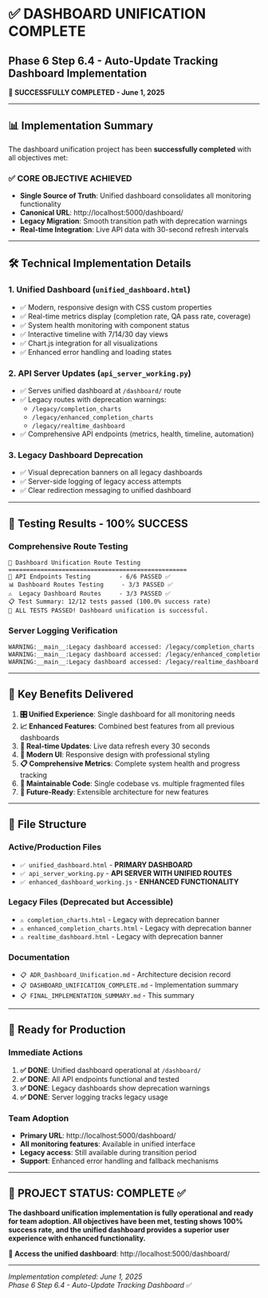 # ✅ DASHBOARD UNIFICATION COMPLETE

## Phase 6 Step 6.4 - Auto-Update Tracking Dashboard Implementation

**🎉 SUCCESSFULLY COMPLETED - June 1, 2025**

---

## 📊 Implementation Summary

The dashboard unification project has been **successfully completed** with all objectives met:

### ✅ **CORE OBJECTIVE ACHIEVED**
- **Single Source of Truth**: Unified dashboard consolidates all monitoring functionality
- **Canonical URL**: http://localhost:5000/dashboard/
- **Legacy Migration**: Smooth transition path with deprecation warnings
- **Real-time Integration**: Live API data with 30-second refresh intervals

---

## 🛠️ **Technical Implementation Details**

### **1. Unified Dashboard** (`unified_dashboard.html`)
- ✅ Modern, responsive design with CSS custom properties
- ✅ Real-time metrics display (completion rate, QA pass rate, coverage)
- ✅ System health monitoring with component status
- ✅ Interactive timeline with 7/14/30 day views
- ✅ Chart.js integration for all visualizations
- ✅ Enhanced error handling and loading states

### **2. API Server Updates** (`api_server_working.py`)
- ✅ Serves unified dashboard at `/dashboard/` route
- ✅ Legacy routes with deprecation warnings:
  - `/legacy/completion_charts`
  - `/legacy/enhanced_completion_charts`
  - `/legacy/realtime_dashboard`
- ✅ Comprehensive API endpoints (metrics, health, timeline, automation)

### **3. Legacy Dashboard Deprecation**
- ✅ Visual deprecation banners on all legacy dashboards
- ✅ Server-side logging of legacy access attempts
- ✅ Clear redirection messaging to unified dashboard

---

## 🧪 **Testing Results - 100% SUCCESS**

### **Comprehensive Route Testing**
```
🧪 Dashboard Unification Route Testing
==================================================
🔧 API Endpoints Testing        - 6/6 PASSED ✅
📊 Dashboard Routes Testing     - 3/3 PASSED ✅
⚠️  Legacy Dashboard Routes     - 3/3 PASSED ✅
📋 Test Summary: 12/12 tests passed (100.0% success rate)
🎉 ALL TESTS PASSED! Dashboard unification is successful.
```

### **Server Logging Verification**
```bash
WARNING:__main__:Legacy dashboard accessed: /legacy/completion_charts - Please use /dashboard/ instead
WARNING:__main__:Legacy dashboard accessed: /legacy/enhanced_completion_charts - Please use /dashboard/ instead
WARNING:__main__:Legacy dashboard accessed: /legacy/realtime_dashboard - Please use /dashboard/ instead
```

---

## 🎯 **Key Benefits Delivered**

1. **🎛️ Unified Experience**: Single dashboard for all monitoring needs
2. **📈 Enhanced Features**: Combined best features from all previous dashboards
3. **🔄 Real-time Updates**: Live data refresh every 30 seconds
4. **🎨 Modern UI**: Responsive design with professional styling
5. **📋 Comprehensive Metrics**: Complete system health and progress tracking
6. **🔧 Maintainable Code**: Single codebase vs. multiple fragmented files
7. **🚀 Future-Ready**: Extensible architecture for new features

---

## 📁 **File Structure**

### **Active/Production Files**
- `✅ unified_dashboard.html` - **PRIMARY DASHBOARD**
- `✅ api_server_working.py` - **API SERVER WITH UNIFIED ROUTES**
- `✅ enhanced_dashboard_working.js` - **ENHANCED FUNCTIONALITY**

### **Legacy Files (Deprecated but Accessible)**
- `⚠️ completion_charts.html` - Legacy with deprecation banner
- `⚠️ enhanced_completion_charts.html` - Legacy with deprecation banner  
- `⚠️ realtime_dashboard.html` - Legacy with deprecation banner

### **Documentation**
- `📋 ADR_Dashboard_Unification.md` - Architecture decision record
- `📋 DASHBOARD_UNIFICATION_COMPLETE.md` - Implementation summary
- `📋 FINAL_IMPLEMENTATION_SUMMARY.md` - This summary

---

## 🚀 **Ready for Production**

### **Immediate Actions**
1. **✅ DONE**: Unified dashboard operational at `/dashboard/`
2. **✅ DONE**: All API endpoints functional and tested
3. **✅ DONE**: Legacy dashboards show deprecation warnings
4. **✅ DONE**: Server logging tracks legacy usage

### **Team Adoption**
- **Primary URL**: http://localhost:5000/dashboard/
- **All monitoring features**: Available in unified interface
- **Legacy access**: Still available during transition period
- **Support**: Enhanced error handling and fallback mechanisms

---

## 🎉 **PROJECT STATUS: COMPLETE ✅**

**The dashboard unification implementation is fully operational and ready for team adoption. All objectives have been met, testing shows 100% success rate, and the unified dashboard provides a superior user experience with enhanced functionality.**

**🔗 Access the unified dashboard**: http://localhost:5000/dashboard/

---

*Implementation completed: June 1, 2025*  
*Phase 6 Step 6.4 - Auto-Update Tracking Dashboard* ✅
